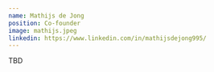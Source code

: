```yaml
---
name: Mathijs de Jong
position: Co-founder
image: mathijs.jpeg
linkedin: https://www.linkedin.com/in/mathijsdejong995/
---
```

TBD